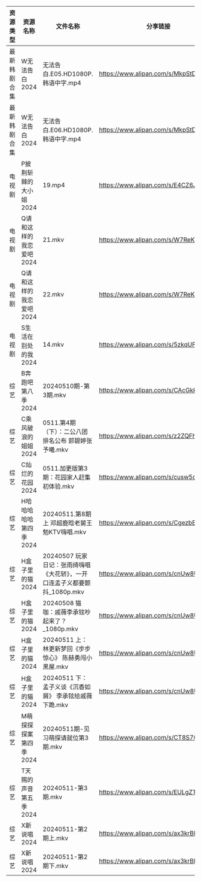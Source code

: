 | 资源类型   | 资源名称           | 文件名称                                           | 分享链接                                 | 更新时间                |
| ------ | -------------- | ---------------------------------------------- | ------------------------------------ | ------------------- |
| 最新韩剧合集 | W无法告白2024      | 无法告白.E05.HD1080P.韩语中字.mp4                      | https://www.alipan.com/s/MkpStDMqDgu | 2024-05-11 18:12:57 |
| 最新韩剧合集 | W无法告白2024      | 无法告白.E06.HD1080P.韩语中字.mp4                      | https://www.alipan.com/s/MkpStDMqDgu | 2024-05-11 18:12:57 |
| 电视剧    | P披荆斩棘的大小姐2024  | 19.mp4                                         | https://www.alipan.com/s/E4CZ6JppfTo | 2024-05-11 20:06:19 |
| 电视剧    | Q请和这样的我恋爱吧2024 | 21.mkv                                         | https://www.alipan.com/s/W7ReKJNhFKS | 2024-05-11 20:06:58 |
| 电视剧    | Q请和这样的我恋爱吧2024 | 22.mkv                                         | https://www.alipan.com/s/W7ReKJNhFKS | 2024-05-11 20:06:57 |
| 电视剧    | S生活在别处的我2024   | 14.mkv                                         | https://www.alipan.com/s/5zkqUFHwghK | 2024-05-11 20:07:42 |
| 综艺     | B奔跑吧第八季2024    | 20240510期-第3期.mkv                              | https://www.alipan.com/s/CAcGkk8vZXT | 2024-05-11 00:07:36 |
| 综艺     | C乘风破浪的姐姐2024   | 0511.第4期（下）：二公八团排名公布 郭碧婷张予曦.mkv                | https://www.alipan.com/s/z2ZQFhKX5nR | 2024-05-11 14:10:10 |
| 综艺     | C灿烂的花园2024     | 0511.加更版第3期：花园家人赶集初体验.mkv                      | https://www.alipan.com/s/cusw5oJaLFV | 2024-05-11 14:10:15 |
| 综艺     | H哈哈哈哈哈第四季2024  | 20240511.第8期上 邓超鹿晗老舅王勉KTV嗨唱.mkv                | https://www.alipan.com/s/CgezbEPvmVp | 2024-05-11 14:10:23 |
| 综艺     | H盒子里的猫2024     | 20240507 玩家日记：张雨绮嗨唱《大花轿》，一开口连孟子义都要颤抖_1080p.mkv | https://www.alipan.com/s/cnUw8UeQ7bS | 2024-05-11 14:10:30 |
| 综艺     | H盒子里的猫2024     | 20240508 猫咖：戚薇李承铉吵起来了？_1080p.mkv               | https://www.alipan.com/s/cnUw8UeQ7bS | 2024-05-11 14:10:30 |
| 综艺     | H盒子里的猫2024     | 20240511 上：林更新梦回《步步惊心》 陈赫勇闯小黑屋.mkv             | https://www.alipan.com/s/cnUw8UeQ7bS | 2024-05-11 14:10:29 |
| 综艺     | H盒子里的猫2024     | 20240511 下：孟子义谈《沉香如屑》 李承铉给戚薇下跪.mkv             | https://www.alipan.com/s/cnUw8UeQ7bS | 2024-05-11 14:10:29 |
| 综艺     | M萌探探探案第四季2024  | 20240511期-见习萌探请就位第3期.mkv                       | https://www.alipan.com/s/CT8S7QehFWz | 2024-05-11 14:10:47 |
| 综艺     | T天赐的声音第五季2024  | 20240511-第3期.mkv                               | https://www.alipan.com/s/EULgZTroyjo | 2024-05-11 14:11:04 |
| 综艺     | X新说唱2024       | 20240511-第2期上.mkv                              | https://www.alipan.com/s/ax3krBHPWuN | 2024-05-11 20:10:37 |
| 综艺     | X新说唱2024       | 20240511-第2期下.mkv                              | https://www.alipan.com/s/ax3krBHPWuN | 2024-05-11 20:10:37 |
